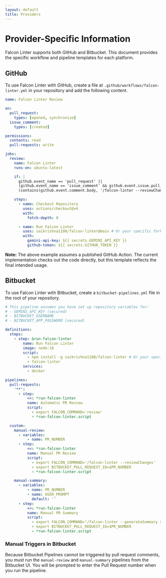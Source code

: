 ```yaml
---
layout: default
title: Providers
---
```

# Provider-Specific Information

Falcon Linter supports both GitHub and Bitbucket. This document provides the specific workflow and pipeline templates for each platform.

## GitHub

To use Falcon Linter with GitHub, create a file at `.github/workflows/falcon-linter.yml` in your repository and add the following content.

```yaml
name: Falcon Linter Review

on:
  pull_request:
    types: [opened, synchronize]
  issue_comment:
    types: [created]

permissions:
  contents: read
  pull-requests: write

jobs:
  review:
    name: Falcon Linter
    runs-on: ubuntu-latest

    if: |
      github.event_name == 'pull_request' ||
      (github.event_name == 'issue_comment' && github.event.issue.pull_request && 
      (contains(github.event.comment.body, '/falcon-linter --reviewChanges') || contains(github.event.comment.body, '/falcon-linter --generateSummary')))

    steps:
      - name: Checkout Repository
        uses: actions/checkout@v4
        with:
          fetch-depth: 0

      - name: Run Falcon Linter
        uses: saikrishna1108/falcon-linter@main # Or your specific fork/version
        with:
          gemini-api-key: ${{ secrets.GEMINI_API_KEY }}
          github-token: ${{ secrets.GITHUB_TOKEN }}
```

**Note:** The above example assumes a published GitHub Action. The current implementation checks out the code directly, but this template reflects the final intended usage.

## Bitbucket

To use Falcon Linter with Bitbucket, create a `bitbucket-pipelines.yml` file in the root of your repository.

```yaml
# This pipeline assumes you have set up repository variables for:
# - GEMINI_API_KEY (secured)
# - BITBUCKET_USERNAME
# - BITBUCKET_APP_PASSWORD (secured)

definitions:
  steps:
    - step: &run-falcon-linter
        name: Run Falcon Linter
        image: node:18
        script:
          - npm install -g saikrishna1108/falcon-linter # Or your specific fork/version
          - falcon-linter
        services:
          - docker

pipelines:
  pull-requests:
    '**':
      - step:
          <<: *run-falcon-linter
          name: Automatic PR Review
          script:
            - export FALCON_COMMAND='review'
            - *run-falcon-linter.script

  custom:
    manual-review:
      - variables:
          - name: PR_NUMBER
      - step:
          <<: *run-falcon-linter
          name: Manual PR Review
          script:
            - export FALCON_COMMAND='/falcon-linter --reviewChanges'
            - export BITBUCKET_PULL_REQUEST_ID=$PR_NUMBER
            - *run-falcon-linter.script

    manual-summary:
      - variables:
          - name: PR_NUMBER
          - name: USER_PROMPT
            default: ''
      - step:
          <<: *run-falcon-linter
          name: Manual PR Summary
          script:
            - export FALCON_COMMAND="/falcon-linter --generateSummary ${USER_PROMPT}"
            - export BITBUCKET_PULL_REQUEST_ID=$PR_NUMBER
            - *run-falcon-linter.script
```

### Manual Triggers in Bitbucket

Because Bitbucket Pipelines cannot be triggered by pull request comments, you must run the `manual-review` and `manual-summary` pipelines from the Bitbucket UI. You will be prompted to enter the Pull Request number when you run the pipeline.
